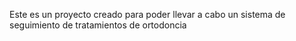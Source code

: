 Este es un proyecto creado para poder llevar a cabo un sistema de seguimiento de tratamientos de ortodoncia